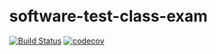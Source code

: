 # software-test-class-exam
[![Build Status](https://travis-ci.com/yenck/software-test-class-exam.svg?branch=master)](https://travis-ci.com/yenck/software-test-class-exam)
[![codecov](https://codecov.io/gh/yenck/software-test-class-exam/branch/master/graph/badge.svg)](https://codecov.io/gh/yenck/software-test-class-exam)
